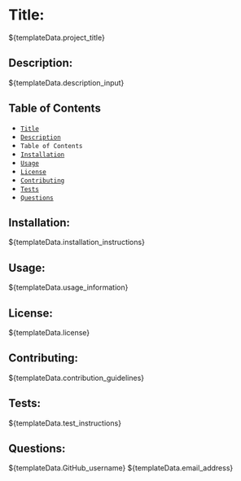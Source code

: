 # Title:
${templateData.project_title}

## Description:
${templateData.description_input}

## Table of Contents
- [`Title`](#Title)
- [`Description`](#Description)
- `Table of Contents`
- [`Installation`](#Installation)
- [`Usage`](#Usage)
- [`License`](#License )
- [`Contributing`](#Contributing)
- [`Tests`](#Tests)
- [`Questions`](#Questions)

## Installation:
${templateData.installation_instructions}

## Usage:
${templateData.usage_information}

## License:
${templateData.license}

## Contributing:
${templateData.contribution_guidelines}

## Tests:
${templateData.test_instructions}

## Questions:
${templateData.GitHub_username}
${templateData.email_address}





